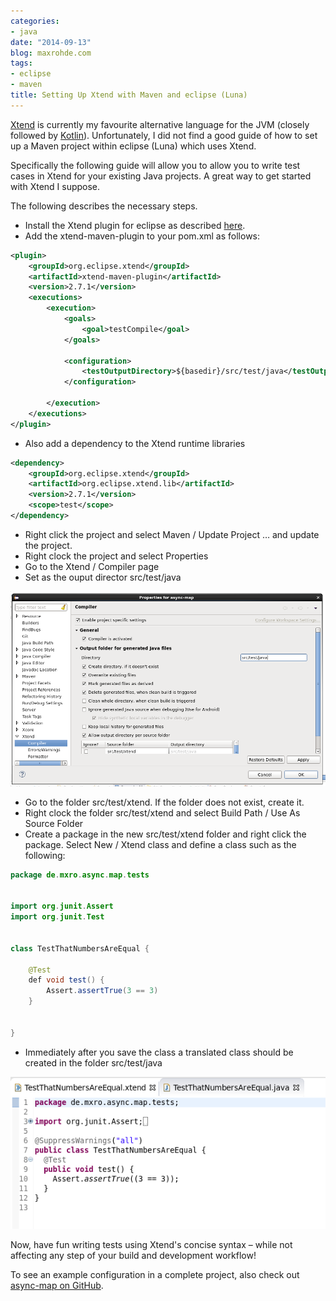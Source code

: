 ```yaml
---
categories:
- java
date: "2014-09-13"
blog: maxrohde.com
tags:
- eclipse
- maven
title: Setting Up Xtend with Maven and eclipse (Luna)
---
```


[Xtend](http://www.eclipse.org/xtend/) is currently my favourite alternative language for the JVM (closely followed by [Kotlin](http://kotlinlang.org/)). Unfortunately, I did not find a good guide of how to set up a Maven project within eclipse (Luna) which uses Xtend.

Specifically the following guide will allow you to allow you to write test cases in Xtend for your existing Java projects. A great way to get started with Xtend I suppose.

The following describes the necessary steps.

- Install the Xtend plugin for eclipse as described [here](http://www.eclipse.org/xtend/download.html).
- Add the xtend-maven-plugin to your pom.xml as follows:

```xml
<plugin>
    <groupId>org.eclipse.xtend</groupId>
    <artifactId>xtend-maven-plugin</artifactId>
    <version>2.7.1</version>
    <executions>
        <execution>
            <goals>
                <goal>testCompile</goal>
            </goals>

            <configuration>
                <testOutputDirectory>${basedir}/src/test/java</testOutputDirectory>
            </configuration>

        </execution>
    </executions>
</plugin> 
```

- Also add a dependency to the Xtend runtime libraries

```xml
<dependency>
    <groupId>org.eclipse.xtend</groupId>
    <artifactId>org.eclipse.xtend.lib</artifactId>
    <version>2.7.1</version>
    <scope>test</scope>
</dependency>
```

- Right click the project and select Maven / Update Project … and update the project.
- Right clock the project and select Properties
- Go to the Xtend / Compiler page
- Set as the ouput director src/test/java

![](images/091314_0356_settingupxt1.png)

- Go to the folder src/test/xtend. If the folder does not exist, create it.
- Right clock the folder src/test/xtend and select Build Path / Use As Source Folder
- Create a package in the new src/test/xtend folder and right click the package. Select New / Xtend class and define a class such as the following:

```java
package de.mxro.async.map.tests
 

import org.junit.Assert
import org.junit.Test
 

class TestThatNumbersAreEqual {
    
    @Test
    def void test() {
        Assert.assertTrue(3 == 3)
    }
    
    
}
```

- Immediately after you save the class a translated class should be created in the folder src/test/java

![](images/091314_0356_settingupxt2.png)

Now, have fun writing tests using Xtend's concise syntax – while not affecting any step of your build and development workflow!

To see an example configuration in a complete project, also check out [async-map on GitHub](https://github.com/mxro/async-map).